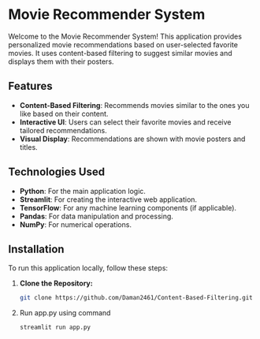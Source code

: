 # Movie Recommender System

Welcome to the Movie Recommender System! This application provides personalized movie recommendations based on user-selected favorite movies. It uses content-based filtering to suggest similar movies and displays them with their posters.

## Features

- **Content-Based Filtering**: Recommends movies similar to the ones you like based on their content.
- **Interactive UI**: Users can select their favorite movies and receive tailored recommendations.
- **Visual Display**: Recommendations are shown with movie posters and titles.

## Technologies Used

- **Python**: For the main application logic.
- **Streamlit**: For creating the interactive web application.
- **TensorFlow**: For any machine learning components (if applicable).
- **Pandas**: For data manipulation and processing.
- **NumPy**: For numerical operations.

## Installation

To run this application locally, follow these steps:

1. **Clone the Repository:**
   ```bash
   git clone https://github.com/Daman2461/Content-Based-Filtering.git

2. Run app.py using command
   ```bash
   streamlit run app.py
